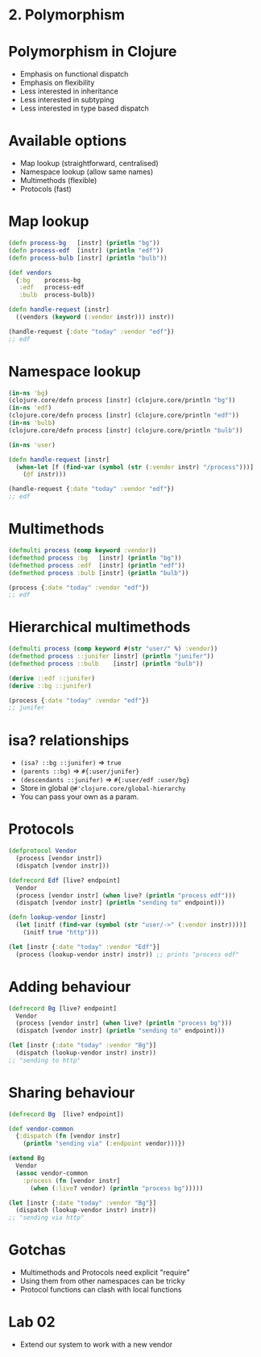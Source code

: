 # 2. Polymorphism

# Polymorphism in Clojure

* Emphasis on functional dispatch
* Emphasis on flexibility
* Less interested in inheritance
* Less interested in subtyping
* Less interested in type based dispatch

# Available options

* Map lookup (straightforward, centralised)
* Namespace lookup (allow same names)
* Multimethods (flexible)
* Protocols (fast)

# Map lookup

```clojure
(defn process-bg   [instr] (println "bg"))
(defn process-edf  [instr] (println "edf"))
(defn process-bulb [instr] (println "bulb"))

(def vendors
  {:bg    process-bg
   :edf   process-edf
   :bulb  process-bulb})

(defn handle-request [instr]
  ((vendors (keyword (:vendor instr))) instr))

(handle-request {:date "today" :vendor "edf"})
;; edf
```

# Namespace lookup

```clojure
(in-ns 'bg)
(clojure.core/defn process [instr] (clojure.core/println "bg"))
(in-ns 'edf)
(clojure.core/defn process [instr] (clojure.core/println "edf"))
(in-ns 'bulb)
(clojure.core/defn process [instr] (clojure.core/println "bulb"))

(in-ns 'user)

(defn handle-request [instr]
  (when-let [f (find-var (symbol (str (:vendor instr) "/process")))]
    (@f instr)))

(handle-request {:date "today" :vendor "edf"})
;; edf
```

# Multimethods

```clojure
(defmulti process (comp keyword :vendor))
(defmethod process :bg   [instr] (println "bg"))
(defmethod process :edf  [instr] (println "edf"))
(defmethod process :bulb [instr] (println "bulb"))

(process {:date "today" :vendor "edf"})
;; edf
```

# Hierarchical multimethods

```clojure
(defmulti process (comp keyword #(str "user/" %) :vendor))
(defmethod process ::junifer [instr] (println "junifer"))
(defmethod process ::bulb    [instr] (println "bulb"))

(derive ::edf ::junifer)
(derive ::bg ::junifer)

(process {:date "today" :vendor "edf"})
;; junifer
```

# isa? relationships

* `(isa? ::bg ::junifer)` => `true`
* `(parents ::bg)` => `#{:user/junifer}`
* `(descendants ::junifer)` => `#{:user/edf :user/bg}`
* Store in global `@#'clojure.core/global-hierarchy`
* You can pass your own as a param.

# Protocols

```clojure
(defprotocol Vendor
  (process [vendor instr])
  (dispatch [vendor instr]))

(defrecord Edf [live? endpoint]
  Vendor
  (process [vendor instr] (when live? (println "process edf")))
  (dispatch [vendor instr] (println "sending to" endpoint)))

(defn lookup-vendor [instr]
  (let [initf (find-var (symbol (str "user/->" (:vendor instr))))]
    (initf true "http")))

(let [instr {:date "today" :vendor "Edf"}]
  (process (lookup-vendor instr) instr)) ;; prints "process edf"
```

# Adding behaviour

```clojure
(defrecord Bg [live? endpoint]
  Vendor
  (process [vendor instr] (when live? (println "process bg")))
  (dispatch [vendor instr] (println "sending to" endpoint)))

(let [instr {:date "today" :vendor "Bg"}]
  (dispatch (lookup-vendor instr) instr))
;; "sending to http"
```

# Sharing behaviour

```clojure
(defrecord Bg  [live? endpoint])

(def vendor-common
  {:dispatch (fn [vendor instr]
    (println "sending via" (:endpoint vendor)))})

(extend Bg
  Vendor
  (assoc vendor-common
    :process (fn [vendor instr]
      (when (:live? vendor) (println "process bg")))))

(let [instr {:date "today" :vendor "Bg"}]
  (dispatch (lookup-vendor instr) instr))
;; "sending via http"
```

# Gotchas

* Multimethods and Protocols need explicit "require"
* Using them from other namespaces can be tricky
* Protocol functions can clash with local functions

# Lab 02

* Extend our system to work with a new vendor

